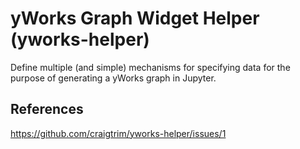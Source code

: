# yWorks Graph Widget Helper (yworks-helper)
Define multiple (and simple) mechanisms for specifying data for the purpose of generating a yWorks graph in Jupyter.

## References
https://github.com/craigtrim/yworks-helper/issues/1
